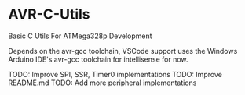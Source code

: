 # AVR-C-Utils
Basic C Utils For ATMega328p Development

Depends on the avr-gcc toolchain, VSCode support uses the Windows Arduino IDE's avr-gcc toolchain for intellisense for now.

TODO: Improve SPI, SSR, Timer0 implementations
TODO: Improve README.md
TODO: Add more peripheral implementations